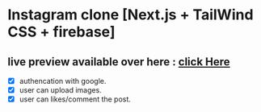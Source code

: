 # Instagram clone [Next.js + TailWind CSS + firebase]

## live preview available over here : [click Here](https://instagram-clone-chi-hazel.vercel.app/)

- [x] authencation with google.
- [x] user can upload images.
- [x] user can likes/comment the post.
